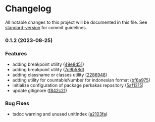 # Changelog

All notable changes to this project will be documented in this file. See [standard-version](https://github.com/conventional-changelog/standard-version) for commit guidelines.

### 0.1.2 (2023-08-25)


### Features

* adding breakpoint utility ([49e8d51](https://github.com/ioofy/perkakas/commit/49e8d5176e5ff31e7e01cbb5cd4e74bcf18f6b57))
* adding breakpoint utility ([7c9b58d](https://github.com/ioofy/perkakas/commit/7c9b58d3d56bf42e65381a06659d7171145acb23))
* adding classname or classes utility ([2286948](https://github.com/ioofy/perkakas/commit/22869488fcbc5d430e481b925334d5a8db002b6d))
* adding utility for countableNumber for indonesian format ([bf6a975](https://github.com/ioofy/perkakas/commit/bf6a97539329d4c487f507555e9cde7dc5bbb993))
* initialize configuration of package perkakas repository ([5af1315](https://github.com/ioofy/perkakas/commit/5af13155fb7e82ca0613b80fc17e6ecfb583eb59))
* update gitignore ([f842c21](https://github.com/ioofy/perkakas/commit/f842c2151512bbef7b9c1640fdb761b4a2e6b7bc))


### Bug Fixes

* tsdoc warning and unused unitIndex ([a2103fa](https://github.com/ioofy/perkakas/commit/a2103fa39b7f0a099dcacef974ba7094485ec9a5))

